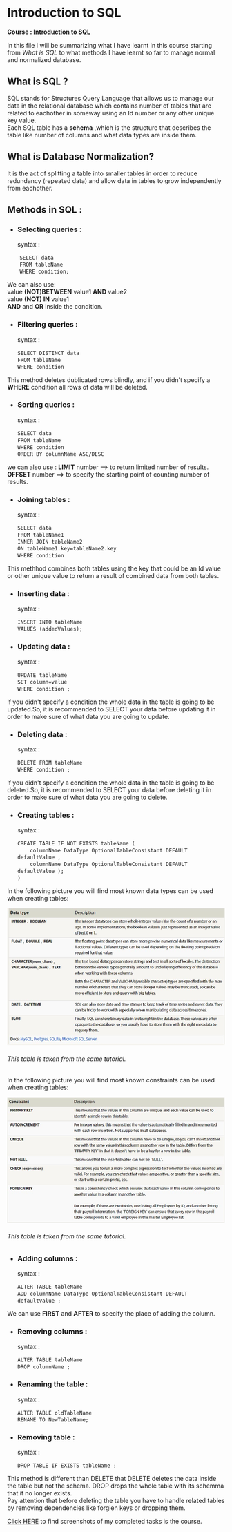 # Introduction to SQL 
**Course : [Introduction to SQL](https://sqlbolt.com/)**

In this file I will be summarizing what I have learnt in this course starting from *What is SQL* to what methods I have learnt so far to manage normal and normalized database. 

## What is SQL ?
SQL stands for Structures Query Language that allows us to manage our data in the relational database which contains number of tables that are related to eachother in someway using an Id number or any other unique key value.   
Each SQL table has a **schema** ,which is the structure that describes the table like number of columns and what data types are inside them. 

## What is Database Normalization?
It is the act of splitting a table into smaller tables in order to reduce redundancy (repeated data) and allow data in tables to grow independently from eachother. 

## Methods in SQL : 

+ ### Selecting queries :
    syntax :
```   
    SELECT data   
    FROM tableName   
    WHERE condition;
```
We can also use:   
value **(NOT)BETWEEN** value1 **AND** value2  
value **(NOT) IN** value1   
**AND** and **OR** inside the condition.    

+ ### Filtering queries :
    syntax :  
    ``` 
    SELECT DISTINCT data   
    FROM tableName   
    WHERE condition 
    ```
This method deletes dublicated rows blindly, and if you didn't specify a **WHERE** condition all rows of data will be deleted. 

+ ### Sorting queries :
    syntax : 
    ```  
    SELECT data   
    FROM tableName   
    WHERE condition  
    ORDER BY columnName ASC/DESC  
    ```
we can also use : 
**LIMIT** number ==> to return limited number of results.
**OFFSET** number ==> to specify the starting point of counting number of results. 

+ ### Joining tables :
    syntax : 
    ```  
    SELECT data   
    FROM tableName1   
    INNER JOIN tableName2  
    ON tableName1.key=tableName2.key   
    WHERE condition 
    ```

This methhod combines both tables using the key that could be an Id value or other unique value to return a result of combined data from both tables. 

+ ### Inserting data :
    syntax : 
    ```  
    INSERT INTO tableName   
    VALUES (addedValues);  
    ```
+ ### Updating data :
    syntax : 
    ```  
    UPDATE tableName  
    SET column=value  
    WHERE condition ; 
    ```  

if you didn't specify a condition the whole data in the table is going to be updated.So, it is recommended to SELECT your data before updating it in order to make sure of what data you are going to update. 

+ ### Deleting data :
    syntax :  
    ``` 
    DELETE FROM tableName   
    WHERE condition ;
    ```

if you didn't specify a condition the whole data in the table is going to be deleted.So, it is recommended to SELECT your data before deleting it in order to make sure of what data you are going to delete.

+ ### Creating tables :
    syntax : 
    ```  
    CREATE TABLE IF NOT EXISTS tableName (  
        columnName DataType OptionalTableConsistant DEFAULT defaultValue ,  
        columnName DataType OptionalTableConsistant DEFAULT defaultValue );  
    ) 
    ```

In the following picture you will find most known  data types can be used when creating tables:

![Data Types](./assests/datatypes.jpg)

 ###### This table is taken from the same tutorial. 

 In the following picture you will find most known  constraints can be used when creating tables:

 ![Constraints](./assests/constraints.jpg)

 ###### This table is taken from the same tutorial. 

+ ### Adding columns :
    syntax :  
    ``` 
    ALTER TABLE tableName   
    ADD columnName DataType OptionalTableConsistant DEFAULT defaultValue ;
    ```

We can use **FIRST** and **AFTER** to specify the place of adding the column. 

+ ### Removing columns :
    syntax :
    ```   
    ALTER TABLE tableName   
    DROP columnName ;
    ```

+ ### Renaming the table :
    syntax : 
    ```  
    ALTER TABLE oldTableName   
    RENAME TO NewTableName;
    ```

+ ### Removing table :
    syntax :   
    ```
    DROP TABLE IF EXISTS tableName ;
    ```

This method is different than DELETE that DELETE deletes the data inside the table but not the schema. DROP drops the whole table with its schemma that it no longer exists.  
Pay attention that before deleting the table you have to handle related tables by removing dependencies like forgien keys or dropping them.   



[Click HERE](https://docs.google.com/document/d/1FA-M8SInvMmxClCFHuFGsBh6VRMzXXxPK_eAX-RkOto/edit?usp=sharing) to find screenshots of my completed tasks is the course. 

